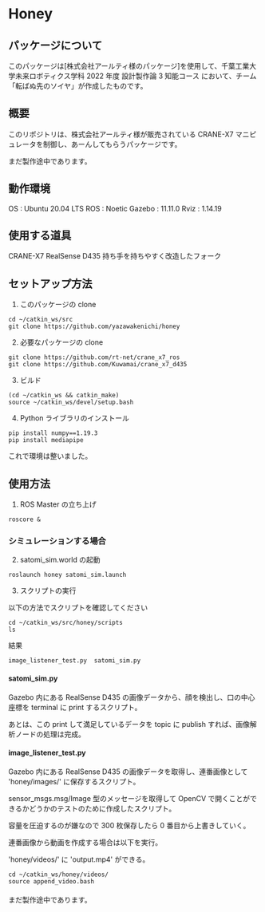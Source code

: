 # Honey

## パッケージについて
このパッケージは[株式会社アールティ様のパッケージ]を使用して、千葉工業大学未来ロボティクス学科 2022 年度 設計製作論 3 知能コース において、チーム「転ばぬ先のソイヤ」が作成したものです。

## 概要

このリポジトリは、株式会社アールティ様が販売されている CRANE-X7 マニピュレータを制御し、あーんしてもらうパッケージです。

まだ製作途中であります。

## 動作環境
OS : Ubuntu 20.04 LTS
ROS : Noetic
Gazebo : 11.11.0
Rviz : 1.14.19

## 使用する道具
CRANE-X7
RealSense D435
持ち手を持ちやすく改造したフォーク

## セットアップ方法

1. このパッケージの clone
```
cd ~/catkin_ws/src
git clone https://github.com/yazawakenichi/honey
```

2. 必要なパッケージの clone
```
git clone https://github.com/rt-net/crane_x7_ros
git clone https://github.com/Kuwamai/crane_x7_d435
```

3. ビルド
```
(cd ~/catkin_ws && catkin_make)
source ~/catkin_ws/devel/setup.bash
```

4. Python ライブラリのインストール
```
pip install numpy==1.19.3
pip install mediapipe
```

これで環境は整いました。

## 使用方法

1. ROS Master の立ち上げ

```
roscore &
```

### シミュレーションする場合
2. satomi_sim.world の起動
```
roslaunch honey satomi_sim.launch
```

3. スクリプトの実行

以下の方法でスクリプトを確認してください

```
cd ~/catkin_ws/src/honey/scripts
ls
```

結果

```
image_listener_test.py  satomi_sim.py
```

#### satomi_sim.py

Gazebo 内にある RealSense D435 の画像データから、顔を検出し、口の中心座標を terminal に print するスクリプト。

あとは、この print して満足しているデータを topic に publish すれば、画像解析ノードの処理は完成。

#### image_listener_test.py

Gazebo 内にある RealSense D435 の画像データを取得し、連番画像として 'honey/images/' に保存するスクリプト。

sensor_msgs.msg/Image 型のメッセージを取得して OpenCV で開くことができるかどうかのテストのために作成したスクリプト。

容量を圧迫するのが嫌なので 300 枚保存したら 0 番目から上書きしていく。

連番画像から動画を作成する場合は以下を実行。

'honey/videos/' に 'output.mp4' ができる。

```
cd ~/catkin_ws/honey/videos/
source append_video.bash
```

#### 

まだ製作途中であります。
